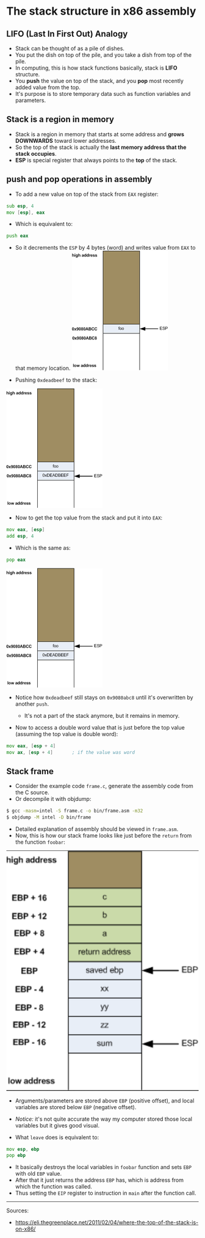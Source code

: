 # The stack structure in x86 assembly

## LIFO (Last In First Out) Analogy

- Stack can be thought of as a pile of dishes.
- You put the dish on top of the pile, and you take a dish from top of the pile.
- In computing, this is how stack functions basically, stack is __LIFO__ structure.
- You __push__ the value on top of the stack, and you __pop__ most recently added value from the top.
- It's purpose is to store temporary data such as function variables and parameters.

## Stack is a region in memory

- Stack is a region in memory that starts at some address and __grows DOWNWARDS__ toward lower addresses.
- So the top of the stack is actually the __last memory address that the stack occupies__.
- __ESP__ is special register that always points to the __top__ of the stack.

## push and pop operations in assembly

- To add a new value on top of the stack from `EAX` register:

```asm
sub esp, 4
mov [esp], eax
```

- Which is equivalent to:

```asm
push eax
```

- So it decrements the `ESP` by 4 bytes (word) and writes value from `EAX` to that memory location.
![stack1](scrs/stack1.png)

- Pushing `0xdeadbeef` to the stack:

![stack2](scrs/stack2.png)


- Now to get the top value from the stack and put it into `EAX`:

```asm
mov eax, [esp]
add esp, 4
```

- Which is the same as:

```asm
pop eax
```

![stack3](scrs/stack3.png)

- Notice how `0xdeadbeef` still stays on `0x9080abc8` until it's overwritten by another `push`.
    - It's not a part of the stack anymore, but it remains in memory.

- Now to access a double word value that is just before the top value (assuming the top value is double word):

```asm
mov eax, [esp + 4]
mov ax, [esp + 4]       ; if the value was word
```

## Stack frame

- Consider the example code `frame.c`, generate the assembly code from the C source.
- Or decompile it with objdump:

```sh
$ gcc -masm=intel -S frame.c -o bin/frame.asm -m32
$ objdump -M intel -D bin/frame
```

- Detailed explanation of assembly should be viewed in `frame.asm`.
- Now, this is how our stack frame looks like just before the `return` from the function `foobar`:

![stackframe](scrs/stackframe.png)

- Arguments/parameters are stored above `EBP` (positive offset), and local variables are stored below `EBP` (negative offset).
- *Notice:* it's not quite accurate the way my computer stored those local variables but it gives good visual.

- What `leave` does is equivalent to:

```asm
mov esp, ebp
pop ebp
```

- It basically destroys the local variables in `foobar` function and sets `EBP` with old `EBP` value.
- After that it just returns the address `EBP` has, which is address from which the function was called.
- Thus setting the `EIP` register to instruction in `main` after the function call.





---

Sources:
- https://eli.thegreenplace.net/2011/02/04/where-the-top-of-the-stack-is-on-x86/
